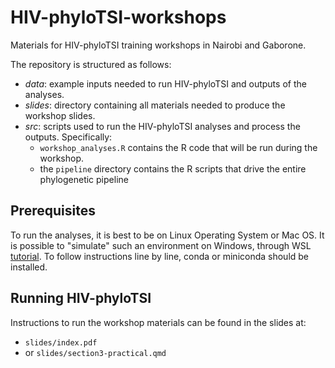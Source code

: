 # HIV-phyloTSI-workshops
Materials for HIV-phyloTSI training workshops in Nairobi and Gaborone.

The repository is structured as follows:
- *data*: example inputs needed to run HIV-phyloTSI and outputs of the analyses.
- *slides*: directory containing all materials needed to produce the workshop slides.
- *src*: scripts used to run the HIV-phyloTSI analyses and process the outputs. Specifically:
    - `workshop_analyses.R` contains the R code that will be run during the workshop.
    - the `pipeline` directory contains the R scripts that drive the entire phylogenetic pipeline

## Prerequisites

To run the analyses, it is best to be on Linux Operating System or Mac OS.
It is possible to "simulate" such an environment on Windows, through WSL [tutorial](https://discourse.ubuntu.com/t/install-ubuntu-on-wsl2-on-windows-10/26269).
To follow instructions line by line, conda or miniconda should be installed.

## Running HIV-phyloTSI

Instructions to run the workshop materials can be found in the slides at: 
- `slides/index.pdf`
- or `slides/section3-practical.qmd`
